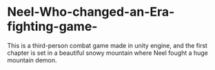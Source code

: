 # Neel-Who-changed-an-Era-fighting-game-
This is a third-person combat game made in unity engine, and the first chapter is set in a beautiful snowy mountain where Neel fought a huge mountain demon.
